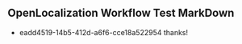 ## OpenLocalization Workflow Test MarkDown
* eadd4519-14b5-412d-a6f6-cce18a522954 thanks!

<!--HONumber=Aug16_HO4-->


